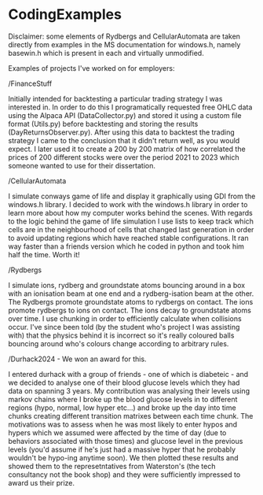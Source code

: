 # CodingExamples

Disclaimer: some elements of Rydbergs and CellularAutomata are taken directly from examples in the MS documentation for windows.h, namely basewin.h which is present in each and virtually unmodified.

Examples of projects I've worked on for employers:

/FinanceStuff

Initially intended for backtesting a particular trading strategy I was interested in. In order to do this I programatically requested free OHLC data using the Alpaca API (DataCollector.py) and stored it using a custom file format (Utils.py) before backtesting and storing the results (DayReturnsObserver.py). After using this data to backtest the trading strategy I came to the conclusion that it didn't return well, as you would expect. I later used it to create a 200 by 200 matrix of how correlated the prices of 200 different stocks were over the period 2021 to 2023 which someone wanted to use for their dissertation.

/CellularAutomata

I simulate conways game of life and display it graphically using GDI from the windows.h library. I decided to work with the windows.h library in order to learn more about how my computer works behind the scenes. With regards to the logic behind the game of life simulation I use lists to keep track which cells are in the neighbourhood of cells that changed last generation in order to avoid updating regions which have reached stable configurations. It ran way faster than a friends version which he coded in python and took him half the time. Worth it!

/Rydbergs

I simulate ions, rydberg and groundstate atoms bouncing around in a box with an ionisation beam at one end and a rydberg-isation beam at the other. The Rydbergs promote groundstate atoms to rydbergs on contact. The ions promote rydbergs to ions on contact. The ions decay to groundstate atoms over time. I use chunking in order to efficiently calculate when collisions occur. I've since been told (by the student who's project I was assisting with) that the physics behind it is incorrect so it's really coloured balls bouncing around who's colours change according to arbitrary rules.

/Durhack2024 - We won an award for this.

I entered durhack with a group of friends - one of which is diabeteic - and we decided to analyse one of their blood glucose levels which they had data on spanning 3 years. My contribution was analysing their levels using markov chains where I broke up the blood glucose levels in to different regions (hypo, normal, low hyper etc...) and broke up the day into time chunks creating different transition matrixes between each time chunk. The motivations was to assess when he was most likely to enter hypos and hypers which we assumed were affected by the time of day (due to behaviors associated with those times) and glucose level in the previous levels (you'd assume if he's just had a massive hyper that he probably wouldn't be hypo-ing anytime soon). We then plotted these results and showed them to the represetntatives from Waterston's (the tech consultancy not the book shop) and they were sufficiently impressed to award us their prize.

